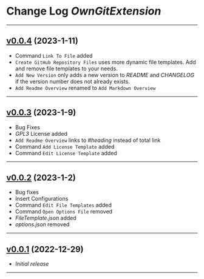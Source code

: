 # Change Log *OwnGitExtension*

---

## [v0.0.4](https://github.com/phil1436/owngitextension/tree/0.0.4) (2023-1-11)

* Command `Link To File` added
* `Create GitHub Repository Files` uses more dynamic file templates. Add and remove file templates to your needs.
* `Add New Version` only adds a new version to *README* and *CHANGELOG* if the version number does not already exists.
* `Add Readme Overview` renamed to `Add Markdown Overview`

---

## [v0.0.3](https://github.com/phil1436/owngitextension/tree/0.0.3) (2023-1-9)

* Bug Fixes
* *GPL3* License added
* `Add Readme Overview` links to *#heading* instead of total link
* Command `Add License Template` added
* Command `Edit License Template` added

---

## [v0.0.2](https://github.com/phil1436/owngitextension/tree/0.0.2) (2023-1-2)

* Bug fixes
* Insert Configurations
* Command `Edit File Templates` added
* Command `Open Options File` removed
* *FileTemplate.json* added
* *options.json* removed

---

## [v0.0.1](https://github.com/phil1436/owngitextension/tree/0.0.1) (2022-12-29)

* *Initial release*

---

